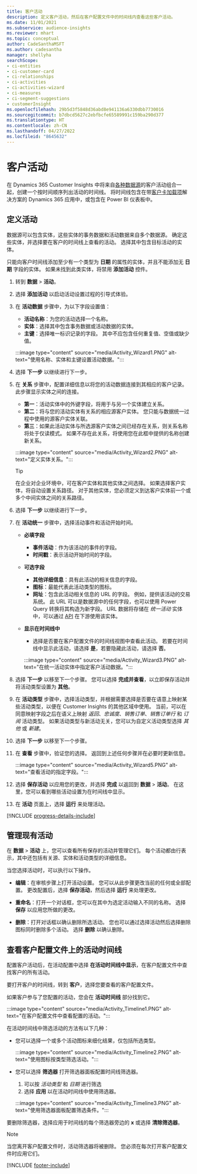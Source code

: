 ```yaml
---
title: 客户活动
description: 定义客户活动，然后在客户配置文件中的时间线内查看这些客户活动。
ms.date: 11/01/2021
ms.subservice: audience-insights
ms.reviewer: mhart
ms.topic: conceptual
author: CadeSanthaMSFT
ms.author: cadesantha
manager: shellyha
searchScope:
- ci-entities
- ci-customer-card
- ci-relationships
- ci-activities
- ci-activities-wizard
- ci-measures
- ci-segment-suggestions
- customerInsight
ms.openlocfilehash: 29b5d3f5848d36abd8e941136a6330dbb7730016
ms.sourcegitcommit: b7dbcd5627c2ebfbcfe65589991c159ba290d377
ms.translationtype: HT
ms.contentlocale: zh-CN
ms.lasthandoff: 04/27/2022
ms.locfileid: "8645632"
---
```

# <a name="customer-activities"></a>客户活动

在 Dynamics 365 Customer Insights 中将来自[各种数据源](data-sources.md)的客户活动组合一起，创建一个按时间顺序列出活动的时间线。 将时间线包含在带[客户卡加载项](customer-card-add-in.md)解决方案的 Dynamics 365 应用中，或包含在 Power BI 仪表板中。

## <a name="define-an-activity"></a>定义活动

数据源可以包含实体，这些实体的事务数据和活动数据来自多个数据源。 确定这些实体，并选择要在客户的时间线上查看的活动。 选择其中包含目标活动的实体。

只能向客户时间线添加至少有一个类型为 **日期** 的属性的实体，并且不能添加无 **日期** 字段的实体。 如果未找到此类实体，将禁用 **添加活动** 控件。

1. 转到 **数据** > **活动**。

1. 选择 **添加活动** 以启动活动设置过程的引导式体验。

1. 在 **活动数据** 步骤中，为以下字段设置值：

   - **活动名称**：为您的活动选择一个名称。
   - **实体**：选择其中包含事务数据或活动数据的实体。
   - **主键**：选择唯一标识记录的字段。 其中不应包含任何重复值、空值或缺少值。

   :::image type="content" source="media/Activity_Wizard1.PNG" alt-text="使用名称、实体和主键设置活动数据。":::

1. 选择 **下一步** 以继续进行下一步。

1. 在 **关系** 步骤中，配置详细信息以将您的活动数据连接到其相应的客户记录。 此步骤显示实体之间的连接。  

   - **第一**：活动实体中的外键字段，将用于与另一个实体建立关系。
   - **第二**：将与您的活动实体有关系的相应源客户实体。 您只能与数据统一过程中使用的源客户实体关联。
   - **第三**：如果此活动实体与所选源客户实体之间已经存在关系，则关系名称将处于仅读模式。 如果不存在此关系，将使用您在此框中提供的名称创建新关系。

   :::image type="content" source="media/Activity_Wizard2.PNG" alt-text="定义实体关系。":::

   > [!TIP]
   > 在企业对企业环境中，可在客户实体和其他实体之间选择。 如果选择客户实体，将自动设置关系路径。 对于其他实体，您必须定义到达客户实体前一个或多个中间实体之间的关系路径。

1. 选择 **下一步** 以继续进行下一步。 

1. 在 **活动统一** 步骤中，选择活动事件和活动开始时间。 
   - **必填字段**
      - **事件活动**：作为该活动的事件的字段。
      - **时间戳**：表示活动开始时间的字段。

   - **可选字段**
      - **其他详细信息**：具有此活动的相关信息的字段。
      - **图标**：最能代表此活动类型的图标。
      - **网址**：包含此活动相关信息的 URL 的字段。 例如，提供该活动的交易系统。 此 URL 可以是数据源中的任何字段，也可以使用 Power Query 转换将其构造为新字段。 URL 数据将存储在 *统一活动* 实体中，可以通过 [API](apis.md) 在下游使用该实体。

   - **显示在时间线中**
      - 选择是否要在客户配置文件的时间线视图中查看此活动。 若要在时间线中显示此活动，请选择 **是**，若要隐藏此活动，请选择 **否**。

      :::image type="content" source="media/Activity_Wizard3.PNG" alt-text="在统一活动实体中指定客户活动数据。":::

1. 选择 **下一步** 以移至下一个步骤。 您可以选择 **完成并查看**，以立即保存活动并将活动类型设置为 **其他**。 

1. 在 **活动类型** 步骤中，选择活动类型，并根据需要选择是否要在语意上映射某些活动类型，以便在 Customer Insights 的其他区域中使用。 当前，可以在同意映射字段之后在语义上映射 *返回*、*忠诚度*、*销售订单*、*销售订单行* 和 *订阅* 活动类型。 如果活动类型与新活动无关，您可以为自定义活动类型选择 *其他* 或 *新建*。

1. 选择 **下一步** 以移至下一个步骤。 

1. 在 **查看** 步骤中，验证您的选择。 返回到上述任何步骤并在必要时更新信息。

   :::image type="content" source="media/Activity_Wizard5.PNG" alt-text="查看活动的指定字段。":::
   
1. 选择 **保存活动** 以应用您的更改，并选择 **完成** 以返回到 **数据** > **活动**。 在这里，您可以看到哪些活动设置为在时间线中显示。 

1. 在 **活动** 页面上，选择 **运行** 来处理活动。 

[!INCLUDE [progress-details-include](includes/progress-details-pane.md)]

## <a name="manage-existing-activities"></a>管理现有活动

在 **数据** > **活动** 上，您可以查看所有保存的活动并管理它们。 每个活动都由行表示，其中还包括有关源、实体和活动类型的详细信息。

当您选择活动时，可以执行以下操作。 

- **编辑**：在审核步骤上打开活动设置。 您可以从此步骤更改当前的任何或全部配置。 更改配置后，选择 **保存活动**，然后选择 **运行** 来处理更改。

- **重命名**：打开一个对话框，您可以在其中为选定活动输入不同的名称。 选择 **保存** 以应用您所做的更改。

- **删除**：打开对话框以确认删除所选活动。 您也可以通过选择活动然后选择删除图标同时删除多个活动。 选择 **删除** 以确认删除。

## <a name="view-activity-timelines-on-customer-profiles"></a>查看客户配置文件上的活动时间线

配置客户活动后，在活动配置中选择 **在活动时间线中显示**，在客户配置文件中查找客户的所有活动。

要打开客户的时间线，转到 **客户**，选择您要查看的客户配置文件。

如果客户参与了您配置的活动，您会在 **活动时间线** 部分找到它。

:::image type="content" source="media/Activity_Timeline1.PNG" alt-text="在客户配置文件中查看配置的活动。":::

在活动时间线中筛选活动的方法有以下几种：

- 您可以选择一个或多个活动图标来细化结果，仅包括所选类型。

  :::image type="content" source="media/Activity_Timeline2.PNG" alt-text="使用图标按类型筛选活动。":::

- 您可以选择 **筛选器** 打开筛选器面板配置时间线筛选器。

   1. 可以按 *活动类型* 和 *日期* 进行筛选
   1. 选择 **应用** 以在活动时间线中使用筛选器。

   :::image type="content" source="media/Activity_Timeline3.PNG" alt-text="使用筛选器面板配置筛选条件。":::

要删除筛选器，选择应用于时间线的每个筛选器旁边的 **x** 或选择 **清除筛选器**。


> [!NOTE]
> 当您离开客户配置文件时，活动筛选器将被删除。 您必须在每次打开客户配置文件时应用它们。

[!INCLUDE [footer-include](includes/footer-banner.md)]
